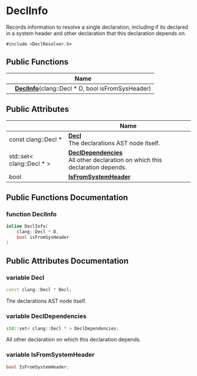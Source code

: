 # DeclInfo



Records information to resolve a single declaration, including if its declared in a system header and other declaration that this declaration depends on. 


`#include <DeclResolver.h>`

## Public Functions

|                | Name           |
| -------------- | -------------- |
| | **[DeclInfo](Classes/structDeclInfo/#function-declinfo)**(clang::Decl * D, bool isFromSysHeader) |

## Public Attributes

|                | Name           |
| -------------- | -------------- |
| const clang::Decl * | **[Decl](Classes/structDeclInfo/#variable-decl)** <br>The declarations AST node itself.  |
| std::set< clang::Decl * > | **[DeclDependencies](Classes/structDeclInfo/#variable-decldependencies)** <br>All other declaration on which this declaration depends.  |
| bool | **[IsFromSystemHeader](Classes/structDeclInfo/#variable-isfromsystemheader)**  |

## Public Functions Documentation

### function DeclInfo

```cpp
inline DeclInfo(
    clang::Decl * D,
    bool isFromSysHeader
)
```


## Public Attributes Documentation

### variable Decl

```cpp
const clang::Decl * Decl;
```

The declarations AST node itself. 

### variable DeclDependencies

```cpp
std::set< clang::Decl * > DeclDependencies;
```

All other declaration on which this declaration depends. 

### variable IsFromSystemHeader

```cpp
bool IsFromSystemHeader;
```


